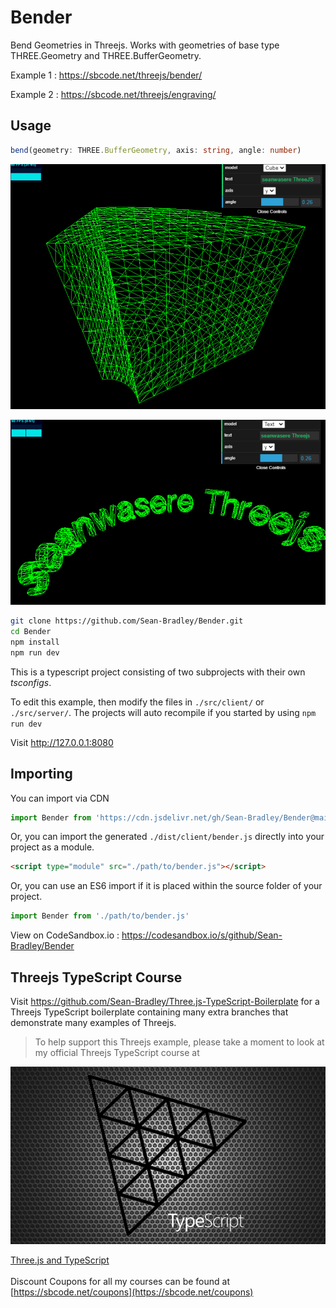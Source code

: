 # Bender

Bend Geometries in Threejs. Works with geometries of base type THREE.Geometry and THREE.BufferGeometry.

Example 1 : https://sbcode.net/threejs/bender/

Example 2 : https://sbcode.net/threejs/engraving/

## Usage

```typescript
bend(geometry: THREE.BufferGeometry, axis: string, angle: number)
```

![Bending a cube](docs/cube.jpg)

![Bending text](docs/text.jpg)

```bash
git clone https://github.com/Sean-Bradley/Bender.git
cd Bender
npm install
npm run dev
```

This is a typescript project consisting of two subprojects with their own *tsconfigs*.

To edit this example, then modify the files in `./src/client/` or `./src/server/`. The projects will auto recompile if you started by using `npm run dev`

Visit http://127.0.0.1:8080

## Importing

You can import via CDN

```typescript
import Bender from 'https://cdn.jsdelivr.net/gh/Sean-Bradley/Bender@main/dist/client/bender.js'
```

Or, you can import the generated `./dist/client/bender.js` directly into your project as a module.

```html
<script type="module" src="./path/to/bender.js"></script>
```

Or, you can use an ES6 import if it is placed within the source folder of your project.

```typescript
import Bender from './path/to/bender.js'
```

View on CodeSandbox.io : https://codesandbox.io/s/github/Sean-Bradley/Bender

## Threejs TypeScript Course

Visit https://github.com/Sean-Bradley/Three.js-TypeScript-Boilerplate for a Threejs TypeScript boilerplate containing many extra branches that demonstrate many examples of Threejs.

> To help support this Threejs example, please take a moment to look at my official Threejs TypeScript course at 

[![Threejs TypeScript Course](docs/threejs-course-image.png)](https://www.udemy.com/course/threejs-tutorials/?referralCode=4C7E1DE91C3E42F69D0F)

  [Three.js and TypeScript](https://www.udemy.com/course/threejs-tutorials/?referralCode=4C7E1DE91C3E42F69D0F)<br/>  
  Discount Coupons for all my courses can be found at [https://sbcode.net/coupons](https://sbcode.net/coupons)
